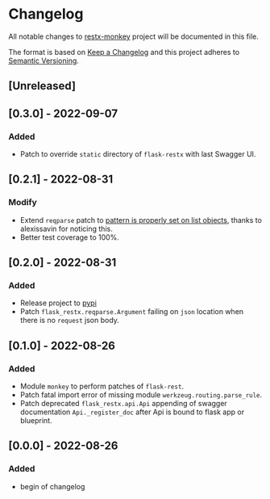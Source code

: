 # Changelog

All notable changes to [restx-monkey](https://github.com/Ryu-CZ/restx-monkey) project will be documented in this file.

The format is based on [Keep a Changelog](http://keepachangelog.com/en/1.0.0/)
and this project adheres to [Semantic Versioning](http://semver.org/spec/v2.0.0.html).

## [Unreleased]

## [0.3.0] - 2022-09-07

### Added

- Patch to override `static` directory of `flask-restx` with last Swagger UI.

## [0.2.1] - 2022-08-31

### Modify

- Extend `reqparse` patch to [pattern is properly set on list objects](https://github.com/python-restx/flask-restx/pull/453), thanks to
  alexissavin for noticing this.
- Better test coverage to 100%.

## [0.2.0] - 2022-08-31

### Added

- Release project to [pypi](https://pypi.org/project/restx-monkey/)
- Patch `flask_restx.reqparse.Argument` failing on `json` location when there is no `request` json body.

## [0.1.0] - 2022-08-26

### Added

- Module `monkey` to perform patches of `flask-rest`.
- Patch fatal import error of missing module `werkzeug.routing.parse_rule`.
- Patch deprecated `flask_restx.api.Api` appending of swagger documentation `Api._register_doc` after Api is bound to
  flask app or blueprint.

## [0.0.0] - 2022-08-26

### Added

- begin of changelog
